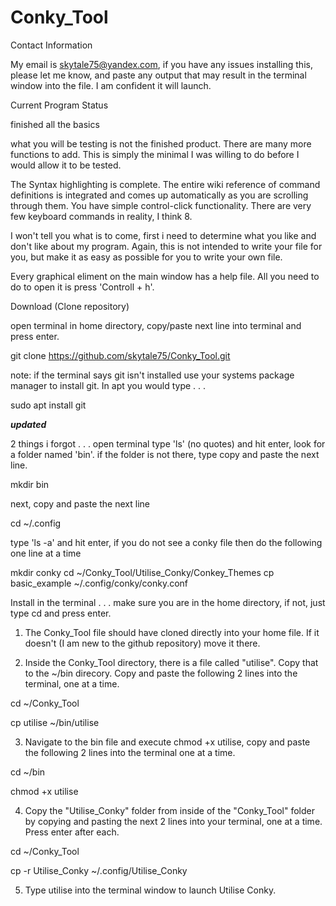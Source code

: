 # Conky_Tool

Contact Information

My email is skytale75@yandex.com, if you have any issues
installing this, please let me know, and paste any output
that may result in the terminal window into the file. I am
confident it will launch.

Current Program Status

finished all the basics

what you will be testing is not the finished product. There
are many more functions to add. This is simply the minimal
I was willing to do before I would allow it to be tested.

The Syntax highlighting is complete. The entire
wiki reference of command definitions is integrated and comes
up automatically as you are scrolling through them. You have
simple control-click functionality. There are very few
keyboard commands in reality, I think 8.

I won't tell you what is to come, first i need to determine
what you like and don't like about my program. Again, this 
is not intended to write your file for you, but make it as
easy as possible for you to write your own file.

Every graphical eliment on the main window has a help file.
All you need to do to open it is press 'Controll + h'.

Download (Clone repository)

open terminal in home directory, copy/paste next line into
terminal and press enter.

git clone https://github.com/skytale75/Conky_Tool.git

note: if the terminal says git isn't installed use your systems
package manager to install git. In apt you would type . . .

sudo apt install git

***updated***

2 things i forgot . . .
open terminal
type 'ls' (no quotes) and hit enter, look for a folder named 'bin'.
if the folder is not there, type copy and paste the next line.

mkdir bin

next, copy and paste the next line

cd ~/.config

type 'ls -a' and hit enter, if you do not see a conky file then do the following
one line at a time

mkdir conky
cd ~/Conky_Tool/Utilise_Conky/Conkey_Themes
cp basic_example ~/.config/conky/conky.conf


Install
in the terminal . . .
make sure you are in the home directory, if not, just type cd and
press enter.

1) The Conky_Tool file should have cloned directly into your home file.
If it doesn't (I am new to the github repository) move it there.

2) Inside the Conky_Tool directory, there is a file called "utilise".
Copy that to the ~/bin direcory. Copy and paste the following 2 lines
into the terminal, one at a time.

cd ~/Conky_Tool

cp utilise ~/bin/utilise

3) Navigate to the bin file and execute chmod +x utilise,
copy and paste the following 2 lines into the terminal one at
a time.

cd ~/bin

chmod +x utilise

4) Copy the "Utilise_Conky" folder from inside of the "Conky_Tool"
folder by copying and pasting the next 2 lines into your terminal,
one at a time. Press enter after each.

cd ~/Conky_Tool

cp -r Utilise_Conky ~/.config/Utilise_Conky

5) Type utilise into the terminal window to launch Utilise Conky.
